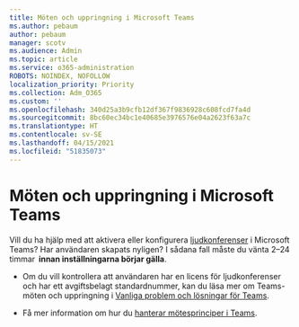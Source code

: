 ```yaml
---
title: Möten och uppringning i Microsoft Teams
ms.author: pebaum
author: pebaum
manager: scotv
ms.audience: Admin
ms.topic: article
ms.service: o365-administration
ROBOTS: NOINDEX, NOFOLLOW
localization_priority: Priority
ms.collection: Adm_O365
ms.custom: ''
ms.openlocfilehash: 340d25a3b9cfb12df367f9836928c608fcd7fa4d
ms.sourcegitcommit: 8bc60ec34bc1e40685e3976576e04a2623f63a7c
ms.translationtype: HT
ms.contentlocale: sv-SE
ms.lasthandoff: 04/15/2021
ms.locfileid: "51835073"
---
```

# <a name="microsoft-teams-meetings-and-dial-in"></a>Möten och uppringning i Microsoft Teams

Vill du ha hjälp med att aktivera eller konfigurera [ljudkonferenser](https://docs.microsoft.com/microsoftteams/audio-conferencing-in-office-365) i Microsoft Teams? Har användaren skapats nyligen? I sådana fall måste du vänta 2–24 timmar  **innan inställningarna börjar gälla**.

- Om du vill kontrollera att användaren har en licens för ljudkonferenser och har ett avgiftsbelagt standardnummer, kan du läsa mer om Teams-möten och uppringning i [Vanliga problem och lösningar för Teams](https://docs.microsoft.com/microsoftteams/known-issues).

- Få mer information om hur du [hanterar mötesprinciper i Teams](https://docs.microsoft.com/microsoftteams/meeting-policies-in-teams). 

